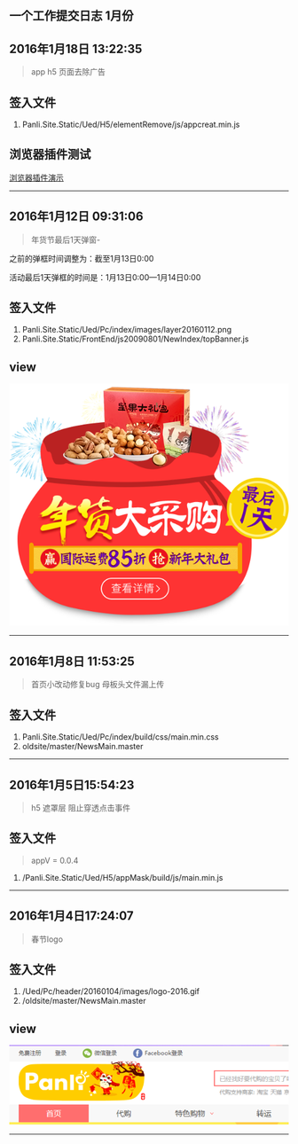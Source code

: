 ## 一个工作提交日志 1月份

## 2016年1月18日 13:22:35

>app h5 页面去除广告

## 签入文件

1. Panli.Site.Static/Ued/H5/elementRemove/js/appcreat.min.js


## 浏览器插件测试

[浏览器插件演示](https://github.com/browser-extensions/appRemove)

---


## 2016年1月12日 09:31:06

> 年货节最后1天弹窗-

之前的弹框时间调整为：截至1月13日0:00

活动最后1天弹框的时间是：1月13日0:00—1月14日0:00  


## 签入文件

1. Panli.Site.Static/Ued/Pc/index/images/layer20160112.png
2. Panli.Site.Static/FrontEnd/js20090801/NewIndex/topBanner.js


## view


![](./images/layer20160112.png)

---

## 2016年1月8日 11:53:25

> 首页小改动修复bug  母板头文件漏上传

## 签入文件

1. Panli.Site.Static/Ued/Pc/index/build/css/main.min.css
2. oldsite/master/NewsMain.master



---


## 2016年1月5日15:54:23

> h5 遮罩层 阻止穿透点击事件

## 签入文件

> appV = 0.0.4

1. /Panli.Site.Static/Ued/H5/appMask/build/js/main.min.js



---

## 2016年1月4日17:24:07

> 春节logo

## 签入文件

1. /Ued/Pc/header/20160104/images/logo-2016.gif
2. /oldsite/master/NewsMain.master

## view

![](./images/2016-01-04_173410.png)

---